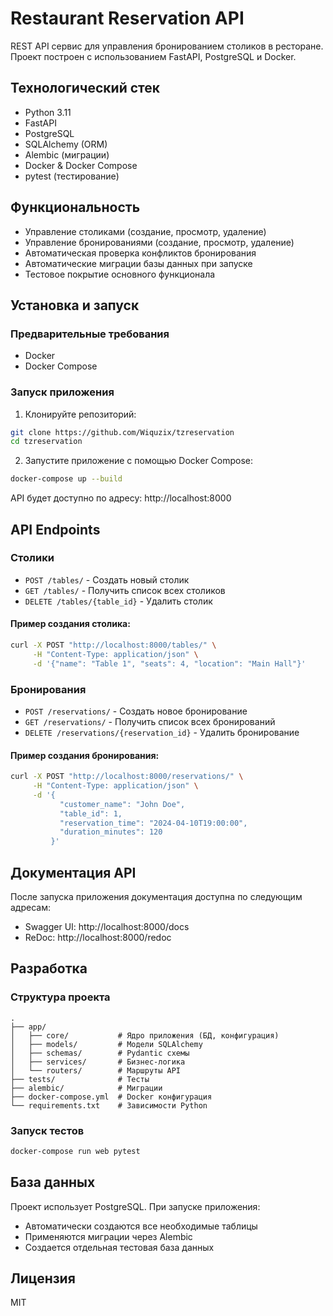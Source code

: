 # Restaurant Reservation API

REST API сервис для управления бронированием столиков в ресторане. Проект построен с использованием FastAPI, PostgreSQL и Docker.

## Технологический стек

- Python 3.11
- FastAPI
- PostgreSQL
- SQLAlchemy (ORM)
- Alembic (миграции)
- Docker & Docker Compose
- pytest (тестирование)

## Функциональность

- Управление столиками (создание, просмотр, удаление)
- Управление бронированиями (создание, просмотр, удаление)
- Автоматическая проверка конфликтов бронирования
- Автоматические миграции базы данных при запуске
- Тестовое покрытие основного функционала

## Установка и запуск

### Предварительные требования

- Docker
- Docker Compose

### Запуск приложения

1. Клонируйте репозиторий:
```bash
git clone https://github.com/Wiquzix/tzreservation
cd tzreservation
```

2. Запустите приложение с помощью Docker Compose:
```bash
docker-compose up --build
```

API будет доступно по адресу: http://localhost:8000

## API Endpoints

### Столики

- `POST /tables/` - Создать новый столик
- `GET /tables/` - Получить список всех столиков
- `DELETE /tables/{table_id}` - Удалить столик

#### Пример создания столика:
```bash
curl -X POST "http://localhost:8000/tables/" \
     -H "Content-Type: application/json" \
     -d '{"name": "Table 1", "seats": 4, "location": "Main Hall"}'
```

### Бронирования

- `POST /reservations/` - Создать новое бронирование
- `GET /reservations/` - Получить список всех бронирований
- `DELETE /reservations/{reservation_id}` - Удалить бронирование

#### Пример создания бронирования:
```bash
curl -X POST "http://localhost:8000/reservations/" \
     -H "Content-Type: application/json" \
     -d '{
           "customer_name": "John Doe",
           "table_id": 1,
           "reservation_time": "2024-04-10T19:00:00",
           "duration_minutes": 120
         }'
```

## Документация API

После запуска приложения документация доступна по следующим адресам:
- Swagger UI: http://localhost:8000/docs
- ReDoc: http://localhost:8000/redoc

## Разработка

### Структура проекта
```
.
├── app/
│   ├── core/           # Ядро приложения (БД, конфигурация)
│   ├── models/         # Модели SQLAlchemy
│   ├── schemas/        # Pydantic схемы
│   ├── services/       # Бизнес-логика
│   └── routers/        # Маршруты API
├── tests/              # Тесты
├── alembic/            # Миграции
├── docker-compose.yml  # Docker конфигурация
└── requirements.txt    # Зависимости Python
```

### Запуск тестов

```bash
docker-compose run web pytest
```

## База данных

Проект использует PostgreSQL. При запуске приложения:
- Автоматически создаются все необходимые таблицы
- Применяются миграции через Alembic
- Создается отдельная тестовая база данных

## Лицензия

MIT 